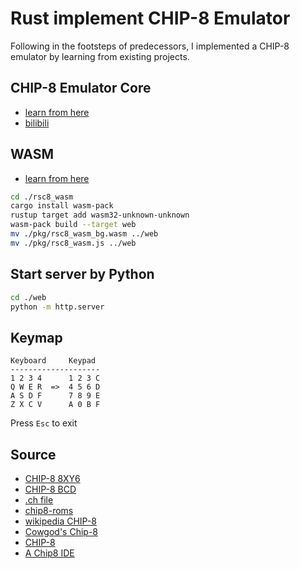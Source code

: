 # Rust implement CHIP-8 Emulator

Following in the footsteps of predecessors, I implemented a CHIP-8 emulator by learning from existing projects.

## CHIP-8 Emulator Core

- [learn from here](https://github.com/jerryshell/rsc8)
- [bilibili](https://www.bilibili.com/video/BV1HKzNYQEjM/?share_source=copy_web&vd_source=5f1982e0be55875e72626a13b28d317d)

## WASM

- [learn from here](https://github.com/aquova/chip8-book)

```bash
cd ./rsc8_wasm
cargo install wasm-pack
rustup target add wasm32-unknown-unknown
wasm-pack build --target web
mv ./pkg/rsc8_wasm_bg.wasm ../web
mv ./pkg/rsc8_wasm.js ../web
```

## Start server by Python

```bash
cd ./web
python -m http.server
```

## Keymap

```text
Keyboard     Keypad
--------------------
1 2 3 4      1 2 3 C
Q W E R  =>  4 5 6 D
A S D F      7 8 9 E
Z X C V      A 0 B F
```

Press `Esc` to exit

## Source

- [CHIP-8 8XY6](https://www.reddit.com/r/EmuDev/comments/72dunw/chip8_8xy6_help/)
- [CHIP-8 BCD](https://velvetcache.org/2024/01/31/chip-8-bcd/)
- [.ch file](https://github.com/loktar00/chip8)
- [chip8-roms](https://github.com/kripod/chip8-roms)
- [wikipedia CHIP-8](https://en.wikipedia.org/wiki/CHIP-8)
- [Cowgod's Chip-8](http://devernay.free.fr/hacks/chip8/C8TECH10.HTM#Dxyn)
- [CHIP-8](https://multigesture.net/articles/how-to-write-an-emulator-chip-8-interpreter/)
- [A Chip8 IDE](https://johnearnest.github.io/Octo/)
